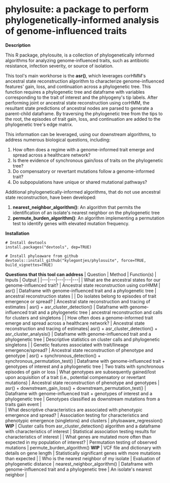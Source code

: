 # phylosuite: a package to perform phylogenetically-informed analysis of genome-influenced traits

**Description**

This R package, phylosuite, is a collection of phylogenetically informed algorithms for analyzing genome-influenced traits, such as antibiotic resistance, infection severity, or source of isolation. 

This tool's main workhorse is the **asr()**, which leverages corHMM's ancestral state reconstruction algorithm to characterize genome-influenced features' gain, loss, and continuation across a phylogenetic tree. This function requires a phylogenetic tree and dataframe with variables corresponding to the trait of interest and the phlyogeny's tip labels. After performing joint or ancestral state reconstruction using corHMM, the resultant state predictions of ancestral nodes are parsed to generate a parent-child dataframe. By traversing the phylogenetic tree from the tips to the root, the episodes of trait gain, loss, and continuation are added to the phylogenetic tree's edge matrix.

This information can be leveraged, using our downstream algorithms, to address numerous biological questions, including: 
1. How often does a regime with a genome-informed trait emerge and spread across a healthcare network?
2. Is there evidence of synchronous gain/loss of traits on the phylogenetic tree?
3. Do compensatory or revertant mutations follow a genome-informed trait?
4. Do subpopulations have unique or shared mutational pathways?  

Additional phylogenetically-informed algorithms, that do not use ancestral state reconstruction, have been developed:
1. **nearest_neighbor_algorithm()**: An algorithm that permits the identification of an isolate's nearest neighbor on the phylogenetic tree
2. **permute_burden_algorithm()**: An algorithm implementing a permutation test to identify genes with elevated mutation frequency. 
 
**Installation**
```
# Install devtools
install.packages("devtools", dep=TRUE)

# Install phyloaware from github
devtools::install_github("kylegontjes/phylosuite", force=TRUE, build_vignettes=TRUE)
```

**Questions that this tool can address**
| Question | Method | Function(s) | Inputs | Output |
|---|---|---|---|---|
| What are the ancestral states for our genome-influenced trait? | Ancestral state reconstruction using corHMM | asr() | Dataframe with genome-influenced trait and a phylogenetic tree | ancestral reconstruction states | 
| Do isolates belong to episodes of trait emergence or spread? | Ancestral state reconstruction and tracing of estimates | asr() + asr_cluster_detection() | Dataframe with genome-influenced trait and a phylogenetic tree | ancestral reconstruction and calls for clusters and singletons | 
| How often does a genome-informed trait emerge and spread across a healthcare network? | Ancestral state reconstruction and tracing of estimates| asr() + asr_cluster_detection() + asr_cluster_analysis() | Dataframe with genome-influenced trait and a phylogenetic tree | Descriptive statistics on cluster calls and phylogenetic singletons | 
| Genetic features associated with trait/lineage emergence/spread? | Ancestral state reconstruction of phenotype and genotype | asr() + synchronous_detection() + synchronous_permutation_test() | Dataframe with genome-influenced trait + genotypes of interest and a phylogenetic tree | Two traits with synchronous episodes of gain or loss 
| What genotypes are subsequently gained/lost upon acquisition of a trait (i.e., potential compensatory or revertant mutations) | Ancestral state reconstruction of phenotype and genotypes | asr() + downstream_gain_loss()  + downstream_permutation_test() | Dataframe with genome-influenced trait + genotypes of interest and a phylogenetic tree | Genotypes classified as downstream mutations from a traits gain event |  
| What descriptive characteristics are associated with phenotypic emergence and spread? | Association testing for characteristics and phenotypic emergence (singletons) and clusters | phyloaware_regression() **WIP** | Cluster calls from asr_cluster_detection() algorithm and a dataframe with characteristics of interest | Statistical association testing results for characteristics of interest | 
| What genes are mutated more often than expected in my population of interest? | Permutation testing of observed mutations | permute_burden_algorithm() **WIP** | VCF file and dictionary with details on gene length | Statistically significant genes with more mutations than expected | 
| Who is the nearest neighbor of my isolate | Evaluation of phylogenetic distance | nearest_neighbor_algorithm() | Dataframe with genome-influenced trait and a phylogenetic tree | An isolate's nearest neighbor |  